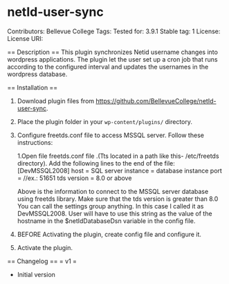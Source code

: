 netId-user-sync
===============

Contributors: Bellevue College
Tags:
Tested for: 3.9.1
Stable tag: 1
License:
License URI:


== Description ==
This plugin synchronizes Netid username changes into wordpress applications. The plugin let the user set up a cron job that runs according to the configured interval and updates the usernames
in the wordpress database.




== Installation ==

1. Download plugin files from https://github.com/BellevueCollege/netId-user-sync.

2. Place the plugin folder in your `wp-content/plugins/` directory.

3. Configure freetds.conf file to access MSSQL server. Follow these instructions:

    1.Open file freetds.conf file .(Tts located in a path like this- /etc/freetds directory).
    Add the following lines to the end of the file:
    [DevMSSQL2008]
            host = SQL server
            instance = database instance
            port =  //ex.: 51651
            tds version = 8.0 or above

   Above is the information to connect to the MSSQL server database using freetds library.
   Make sure that the tds version is greater than 8.0
   You can call the settings group anything. In this case I called it as DevMSSQL2008. User will have to use this string as the value of the hostname in the $netIdDatabaseDsn variable in the config file.

4. BEFORE Activating the plugin, create config file and configure it.

5. Activate the plugin.



== Changelog ==
= v1 =
* Initial version

